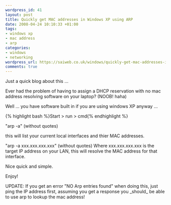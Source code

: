 ```yaml
--- 
wordpress_id: 41
layout: post
title: Quickly get MAC addresses in Windows XP using ARP
date: 2008-04-24 10:10:33 +01:00
tags: 
- windows xp
- mac address
- arp
categories: 
- windows
- networking
wordpress_url: https://saiweb.co.uk/windows/quickly-get-mac-addresses-in-windows-xp-using-arp
comments: true
---
```

<p>Just a quick blog about this ...</p>
<p>Ever had the problem of having to assign a DHCP reservation with no mac address resolving software on your laptop? (NOOB! haha)</p>
<p>Well ... you have software built in if you are using windows XP anyway ...</p>
<p>{% highlight bash %}Start > run > cmd{% endhighlight %}</p>
<p>"arp -a" (without quotes)</p>
<p>this will list your current local interfaces and thier MAC addresses.</p>
<p>"arp -a xxx.xxx.xxx.xxx" (without quotes) Where xxx.xxx.xxx.xxx is the target IP address on your LAN, this will resolve the MAC address for that interface.</p>
<p>Nice quick and simple.</p>
<p>Enjoy!</p>
<p>UPDATE: If you get an error "NO Arp entries found" when doing this, just ping the IP address first, assuming you get a response you _should_ be able to use arp to lookup the mac address!</p></p>

